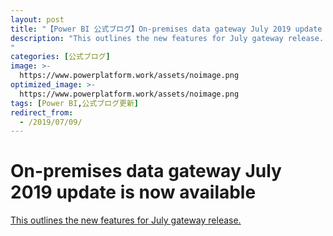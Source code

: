 ```yaml
---
layout: post
title: "【Power BI 公式ブログ】On-premises data gateway July 2019 update is now available"
description: "This outlines the new features for July gateway release.
"
categories: [公式ブログ]
image: >-
  https://www.powerplatform.work/assets/noimage.png
optimized_image: >-
  https://www.powerplatform.work/assets/noimage.png
tags: [Power BI,公式ブログ更新]
redirect_from:
  - /2019/07/09/
---
```


# On-premises data gateway July 2019 update is now available

[This outlines the new features for July gateway release.
](https://powerbi.microsoft.com/ja-jp/blog/on-premises-data-gateway-july-2019-update-is-now-available/)
